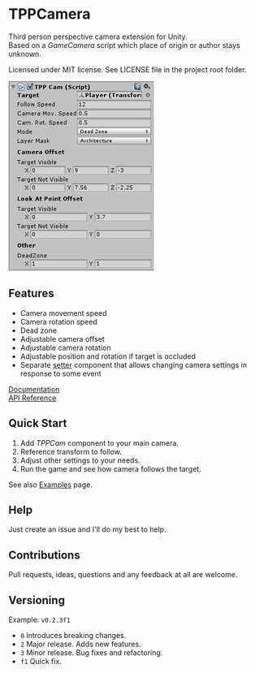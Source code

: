 # TPPCamera

Third person perspective camera extension for Unity.   
Based on a *GameCamera* script which place of origin or author stays unknown.

Licensed under MIT license. See LICENSE file in the project root folder.

![TPPCamera](/Resources/cover_screenshot.png?raw=true)

Features
-----

* Camera movement speed
* Camera rotation speed
* Dead zone
* Adjustable camera offset
* Adjustable camera rotation
* Adjustable position and rotation if target is occluded
* Separate [setter](https://github.com/bartlomiejwolk/tppcamera/wiki/Documentation#tppcamsetter) component that allows changing camera settings in response to some event

[Documentation](https://github.com/bartlomiejwolk/tppcamera/wiki/Documentation)   
[API Reference](https://github.com/bartlomiejwolk/tppcamera/wiki/API%20Reference)

Quick Start
------------

1. Add *TPPCam* component to your main camera.
2. Reference transform to follow.
3. Adjust other settings to your needs.
4. Run the game and see how camera follows the target.

See also [Examples](https://github.com/bartlomiejwolk/tppcamera/wiki/Examples) page.

Help
-----

Just create an issue and I'll do my best to help.

Contributions
------------

Pull requests, ideas, questions and any feedback at all are welcome.

Versioning
----------

Example: `v0.2.3f1`

- `0` Introduces breaking changes.
- `2` Major release. Adds new features.
- `3` Minor release. Bug fixes and refactoring.
- `f1` Quick fix.
